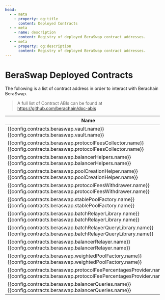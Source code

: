 ```yaml
---
head:
  - - meta
    - property: og:title
      content: Deployed Contracts
  - - meta
    - name: description
      content: Registry of deployed BeraSwap contract addresses.
  - - meta
    - property: og:description
      content: Registry of deployed BeraSwap contract addresses.
---
```


<script setup>
  import config from '@berachain/config/constants.json';
</script>

# BeraSwap Deployed Contracts

The following is a list of contract address in order to interact with Berachain BeraSwap.

> A full list of Contract ABIs can be found at https://github.com/berachain/doc-abis

| Name                                                                                                                                                                                                                                                                                                           | Address                                                                                                                                                                                                              | ABI                                                                                                                                                                      |
| -------------------------------------------------------------------------------------------------------------------------------------------------------------------------------------------------------------------------------------------------------------------------------------------------------------- | -------------------------------------------------------------------------------------------------------------------------------------------------------------------------------------------------------------------- | ------------------------------------------------------------------------------------------------------------------------------------------------------------------------ |
| <a v-if="config.contracts.beraswap.vault.docsUrl" :href="config.contracts.beraswap.vault.docsUrl">{{config.contracts.beraswap.vault.name}}</a><span v-else>{{config.contracts.beraswap.vault.name}}</span>                                                                                                     | <a target="blank" :href="config.mainnet.dapps.berascan.url + 'address/' + config.contracts.beraswap.vault.address">{{config.contracts.beraswap.vault.address}}</a>                                                   | <a target="_blank" v-if="config.contracts.beraswap.vault.abi" :href="config.contracts.beraswap.vault.abi">ABI File</a>                                                   |
| <a v-if="config.contracts.beraswap.protocolFeesCollector.docsUrl" :href="config.contracts.beraswap.protocolFeesCollector.docsUrl">{{config.contracts.beraswap.protocolFeesCollector.name}}</a><span v-else>{{config.contracts.beraswap.protocolFeesCollector.name}}</span>                                     | <a target="blank" :href="config.mainnet.dapps.berascan.url + 'address/' + config.contracts.beraswap.protocolFeesCollector.address">{{config.contracts.beraswap.protocolFeesCollector.address}}</a>                   | <a target="_blank" v-if="config.contracts.beraswap.protocolFeesCollector.abi" :href="config.contracts.beraswap.protocolFeesCollector.abi">ABI File</a>                   |
| <a v-if="config.contracts.beraswap.balancerHelpers.docsUrl" :href="config.contracts.beraswap.balancerHelpers.docsUrl">{{config.contracts.beraswap.balancerHelpers.name}}</a><span v-else>{{config.contracts.beraswap.balancerHelpers.name}}</span>                                                             | <a target="blank" :href="config.mainnet.dapps.berascan.url + 'address/' + config.contracts.beraswap.balancerHelpers.address">{{config.contracts.beraswap.balancerHelpers.address}}</a>                               | <a target="_blank" v-if="config.contracts.beraswap.balancerHelpers.abi" :href="config.contracts.beraswap.balancerHelpers.abi">ABI File</a>                               |
| <a v-if="config.contracts.beraswap.poolCreationHelper.docsUrl" :href="config.contracts.beraswap.poolCreationHelper.docsUrl">{{config.contracts.beraswap.poolCreationHelper.name}}</a><span v-else>{{config.contracts.beraswap.poolCreationHelper.name}}</span>                                                 | <a target="blank" :href="config.mainnet.dapps.berascan.url + 'address/' + config.contracts.beraswap.poolCreationHelper.address">{{config.contracts.beraswap.poolCreationHelper.address}}</a>                         | <a target="_blank" v-if="config.contracts.beraswap.poolCreationHelper.abi" :href="config.contracts.beraswap.poolCreationHelper.abi">ABI File</a>                         |
| <a v-if="config.contracts.beraswap.protocolFeesWithdrawer.docsUrl" :href="config.contracts.beraswap.protocolFeesWithdrawer.docsUrl">{{config.contracts.beraswap.protocolFeesWithdrawer.name}}</a><span v-else>{{config.contracts.beraswap.protocolFeesWithdrawer.name}}</span>                                 | <a target="blank" :href="config.mainnet.dapps.berascan.url + 'address/' + config.contracts.beraswap.protocolFeesWithdrawer.address">{{config.contracts.beraswap.protocolFeesWithdrawer.address}}</a>                 | <a target="_blank" v-if="config.contracts.beraswap.protocolFeesWithdrawer.abi" :href="config.contracts.beraswap.protocolFeesWithdrawer.abi">ABI File</a>                 |
| <a v-if="config.contracts.beraswap.stablePoolFactory.docsUrl" :href="config.contracts.beraswap.stablePoolFactory.docsUrl">{{config.contracts.beraswap.stablePoolFactory.name}}</a><span v-else>{{config.contracts.beraswap.stablePoolFactory.name}}</span>                                                     | <a target="blank" :href="config.mainnet.dapps.berascan.url + 'address/' + config.contracts.beraswap.stablePoolFactory.address">{{config.contracts.beraswap.stablePoolFactory.address}}</a>                           | <a target="_blank" v-if="config.contracts.beraswap.stablePoolFactory.abi" :href="config.contracts.beraswap.stablePoolFactory.abi">ABI File</a>                           |
| <a v-if="config.contracts.beraswap.batchRelayerLibrary.docsUrl" :href="config.contracts.beraswap.batchRelayerLibrary.docsUrl">{{config.contracts.beraswap.batchRelayerLibrary.name}}</a><span v-else>{{config.contracts.beraswap.batchRelayerLibrary.name}}</span>                                             | <a target="blank" :href="config.mainnet.dapps.berascan.url + 'address/' + config.contracts.beraswap.batchRelayerLibrary.address">{{config.contracts.beraswap.batchRelayerLibrary.address}}</a>                       | <a target="_blank" v-if="config.contracts.beraswap.batchRelayerLibrary.abi" :href="config.contracts.beraswap.batchRelayerLibrary.abi">ABI File</a>                       |
| <a v-if="config.contracts.beraswap.batchRelayerQueryLibrary.docsUrl" :href="config.contracts.beraswap.batchRelayerQueryLibrary.docsUrl">{{config.contracts.beraswap.batchRelayerQueryLibrary.name}}</a><span v-else>{{config.contracts.beraswap.batchRelayerQueryLibrary.name}}</span>                         | <a target="blank" :href="config.mainnet.dapps.berascan.url + 'address/' + config.contracts.beraswap.batchRelayerQueryLibrary.address">{{config.contracts.beraswap.batchRelayerQueryLibrary.address}}</a>             | <a target="_blank" v-if="config.contracts.beraswap.batchRelayerQueryLibrary.abi" :href="config.contracts.beraswap.batchRelayerQueryLibrary.abi">ABI File</a>             |
| <a v-if="config.contracts.beraswap.balancerRelayer.docsUrl" :href="config.contracts.beraswap.balancerRelayer.docsUrl">{{config.contracts.beraswap.balancerRelayer.name}}</a><span v-else>{{config.contracts.beraswap.balancerRelayer.name}}</span>                                                             | <a target="blank" :href="config.mainnet.dapps.berascan.url + 'address/' + config.contracts.beraswap.balancerRelayer.address">{{config.contracts.beraswap.balancerRelayer.address}}</a>                               | <a target="_blank" v-if="config.contracts.beraswap.balancerRelayer.abi" :href="config.contracts.beraswap.balancerRelayer.abi">ABI File</a>                               |
| <a v-if="config.contracts.beraswap.weightedPoolFactory.docsUrl" :href="config.contracts.beraswap.weightedPoolFactory.docsUrl">{{config.contracts.beraswap.weightedPoolFactory.name}}</a><span v-else>{{config.contracts.beraswap.weightedPoolFactory.name}}</span>                                             | <a target="blank" :href="config.mainnet.dapps.berascan.url + 'address/' + config.contracts.beraswap.weightedPoolFactory.address">{{config.contracts.beraswap.weightedPoolFactory.address}}</a>                       | <a target="_blank" v-if="config.contracts.beraswap.weightedPoolFactory.abi" :href="config.contracts.beraswap.weightedPoolFactory.abi">ABI File</a>                       |
| <a v-if="config.contracts.beraswap.protocolFeePercentagesProvider.docsUrl" :href="config.contracts.beraswap.protocolFeePercentagesProvider.docsUrl">{{config.contracts.beraswap.protocolFeePercentagesProvider.name}}</a><span v-else>{{config.contracts.beraswap.protocolFeePercentagesProvider.name}}</span> | <a target="blank" :href="config.mainnet.dapps.berascan.url + 'address/' + config.contracts.beraswap.protocolFeePercentagesProvider.address">{{config.contracts.beraswap.protocolFeePercentagesProvider.address}}</a> | <a target="_blank" v-if="config.contracts.beraswap.protocolFeePercentagesProvider.abi" :href="config.contracts.beraswap.protocolFeePercentagesProvider.abi">ABI File</a> |
| <a v-if="config.contracts.beraswap.balancerQueries.docsUrl" :href="config.contracts.beraswap.balancerQueries.docsUrl">{{config.contracts.beraswap.balancerQueries.name}}</a><span v-else>{{config.contracts.beraswap.balancerQueries.name}}</span>                                                             | <a target="blank" :href="config.mainnet.dapps.berascan.url + 'address/' + config.contracts.beraswap.balancerQueries.address">{{config.contracts.beraswap.balancerQueries.address}}</a>                               | <a target="_blank" v-if="config.contracts.beraswap.balancerQueries.abi" :href="config.contracts.beraswap.balancerQueries.abi">ABI File</a>                               |
